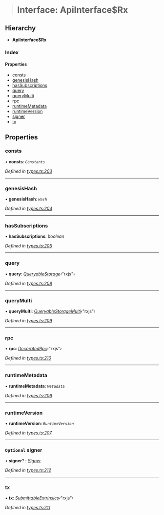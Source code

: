 > # Interface: ApiInterface$Rx

## Hierarchy

* **ApiInterface$Rx**

### Index

#### Properties

* [consts](_types_.apiinterface_rx.md#consts)
* [genesisHash](_types_.apiinterface_rx.md#genesishash)
* [hasSubscriptions](_types_.apiinterface_rx.md#hassubscriptions)
* [query](_types_.apiinterface_rx.md#query)
* [queryMulti](_types_.apiinterface_rx.md#querymulti)
* [rpc](_types_.apiinterface_rx.md#rpc)
* [runtimeMetadata](_types_.apiinterface_rx.md#runtimemetadata)
* [runtimeVersion](_types_.apiinterface_rx.md#runtimeversion)
* [signer](_types_.apiinterface_rx.md#optional-signer)
* [tx](_types_.apiinterface_rx.md#tx)

## Properties

###  consts

• **consts**: *`Constants`*

*Defined in [types.ts:203](https://github.com/polkadot-js/api/blob/70dadb8/packages/api/src/types.ts#L203)*

___

###  genesisHash

• **genesisHash**: *`Hash`*

*Defined in [types.ts:204](https://github.com/polkadot-js/api/blob/70dadb8/packages/api/src/types.ts#L204)*

___

###  hasSubscriptions

• **hasSubscriptions**: *boolean*

*Defined in [types.ts:205](https://github.com/polkadot-js/api/blob/70dadb8/packages/api/src/types.ts#L205)*

___

###  query

• **query**: *[QueryableStorage](_types_.queryablestorage.md)‹*"rxjs"*›*

*Defined in [types.ts:208](https://github.com/polkadot-js/api/blob/70dadb8/packages/api/src/types.ts#L208)*

___

###  queryMulti

• **queryMulti**: *[QueryableStorageMulti](../modules/_types_.md#queryablestoragemulti)‹*"rxjs"*›*

*Defined in [types.ts:209](https://github.com/polkadot-js/api/blob/70dadb8/packages/api/src/types.ts#L209)*

___

###  rpc

• **rpc**: *[DecoratedRpc](_types_.decoratedrpc.md)‹*"rxjs"*›*

*Defined in [types.ts:210](https://github.com/polkadot-js/api/blob/70dadb8/packages/api/src/types.ts#L210)*

___

###  runtimeMetadata

• **runtimeMetadata**: *`Metadata`*

*Defined in [types.ts:206](https://github.com/polkadot-js/api/blob/70dadb8/packages/api/src/types.ts#L206)*

___

###  runtimeVersion

• **runtimeVersion**: *`RuntimeVersion`*

*Defined in [types.ts:207](https://github.com/polkadot-js/api/blob/70dadb8/packages/api/src/types.ts#L207)*

___

### `Optional` signer

• **signer**? : *[Signer](_types_.signer.md)*

*Defined in [types.ts:212](https://github.com/polkadot-js/api/blob/70dadb8/packages/api/src/types.ts#L212)*

___

###  tx

• **tx**: *[SubmittableExtrinsics](_types_.submittableextrinsics.md)‹*"rxjs"*›*

*Defined in [types.ts:211](https://github.com/polkadot-js/api/blob/70dadb8/packages/api/src/types.ts#L211)*